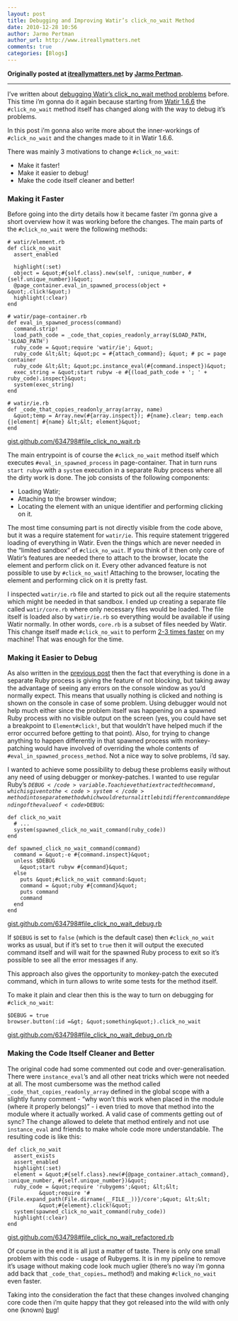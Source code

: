 ```yaml
---
layout: post
title: Debugging and Improving Watir’s click_no_wait Method
date: 2010-12-28 10:56
author: Jarmo Pertman
author_url: http://www.itreallymatters.net
comments: true
categories: [Blogs]
---
```

<!--more-->
<strong>Originally posted at <a href="http://www.itreallymatters.net/post/1366392123/debugging-and-improving-watirs-click-no-wait-method">itreallymatters.net</a> by <a href="http://www.itreallymatters.net/">Jarmo Pertman</a>.</strong>

<hr />

I’ve written about <a href="http://www.itreallymatters.net/post/378669758/debugging-watirs-click-no-wait-method-problems">debugging Watir’s click_no_wait method problems</a> before. This time i’m gonna do it again because starting from <a href="http://rubygems.org/gems/watir">Watir 1.6.6</a> the <code>#click_no_wait</code> method itself has changed along with the way to debug it’s problems.

In this post i’m gonna also write more about the inner-workings of <code>#click_no_wait</code> and the changes made to it in Watir 1.6.6.

There was mainly 3 motivations to change <code>#click_no_wait</code>:

<ul>
	<li>Make it faster!</li>
	<li>Make it easier to debug!</li>
	<li>Make the code itself cleaner and better!</li>
</ul>

<h3>Making it Faster</h3>

Before going into the dirty details how it became faster i’m gonna give a short overview how it was working before the changes. The main parts of the <code>#click_no_wait</code> were the following methods:

	# watir/element.rb
	def click_no_wait
	  assert_enabled

	  highlight(:set)
	  object = &quot;#{self.class}.new(self, :unique_number, #{self.unique_number})&quot;
	  @page_container.eval_in_spawned_process(object + &quot;.click!&quot;)
	  highlight(:clear)
	end

	# watir/page-container.rb
	def eval_in_spawned_process(command)
	  command.strip!
	  load_path_code = _code_that_copies_readonly_array($LOAD_PATH, '$LOAD_PATH')
	  ruby_code = &quot;require 'watir/ie'; &quot;
	  ruby_code &lt;&lt; &quot;pc = #{attach_command}; &quot; # pc = page container
	  ruby_code &lt;&lt; &quot;pc.instance_eval(#{command.inspect})&quot;
	  exec_string = &quot;start rubyw -e #{(load_path_code + '; ' + ruby_code).inspect}&quot;
	  system(exec_string)
	end

	# watir/ie.rb
	def _code_that_copies_readonly_array(array, name)
	  &quot;temp = Array.new(#{array.inspect}); #{name}.clear; temp.each {|element| #{name} &lt;&lt; element}&quot;
	end

<a href="https://gist.github.com/634798#file_click_no_wait.rb">gist.github.com/634798#file_click_no_wait.rb</a>

The main entrypoint is of course the <code>#click_no_wait</code> method itself which executes <code>#eval_in_spawned_process</code> in page-container. That in turn runs <code>start rubyw</code> with a <code>system</code> execution in a separate Ruby process where all the dirty work is done. The job consists of the following components:

<ul>
	<li>Loading Watir;</li>
	<li>Attaching to the browser window;</li>
	<li>Locating the element with an unique identifier and performing clicking on it.</li>
</ul>

The most time consuming part is not directly visible from the code above, but it was a require statement for <code>watir/ie</code>. This require statement triggered loading of everything in Watir. Even the things which are never needed in the “limited sandbox” of <code>#click_no_wait</code>. If you think of it then only core of Watir’s features are needed there to attach to the browser, locate the element and perform click on it. Every other advanced feature is not possible to use by <code>#click_no_wait</code>! Attaching to the browser, locating the element and performing click on it is pretty fast.

I inspected <code>watir/ie.rb</code> file and started to pick out all the require statements which might be needed in that sandbox. I ended up creating a separate file called <code>watir/core.rb</code> where only necessary files would be loaded. The file itself is loaded also by <code>watir/ie.rb</code> so everything would be available if using Watir normally. In other words, <code>core.rb</code> is a subset of files needed by Watir. This change itself made <code>#click_no_wait</code> to perform <a href="http://jira.openqa.org/browse/WTR-449">2-3 times faster</a> on my machine! That was enough for the time.

<h3>Making it Easier to Debug</h3>

As also written in the <a href="http://www.itreallymatters.net/post/378669758/debugging-watirs-click-no-wait-method-problems">previous post</a> then the fact that everything is done in a separate Ruby process is giving the feature of not blocking, but taking away the advantage of seeing any errors on the console window as you’d normally expect. This means that usually nothing is clicked and nothing is shown on the console in case of some problem. Using debugger would not help much either since the problem itself was happening on a spawned Ruby process with no visible output on the screen (yes, you could have set a breakpoint to <code>Element#click!</code>, but that wouldn’t have helped much if the error occurred before getting to that point). Also, for trying to change anything to happen differently in that spawned process with monkey-patching would have involved of overriding the whole contents of <code>#eval_in_spawned_process_method</code>. Not a nice way to solve problems, i’d say.

I wanted to achieve some possibility to debug these problems easily without any need of using debugger or monkey-patches. I wanted to use regular Ruby’s <code>$DEBUG</code> variable. To achieve that i extracted the command, which is given to the <code>system</code> method into separate method which would return a little bit different command depending of the value of <code>$DEBUG</code>:

	def click_no_wait
	  # ...
	  system(spawned_click_no_wait_command(ruby_code))
	end

	def spawned_click_no_wait_command(command)
	  command = &quot;-e #{command.inspect}&quot;
	  unless $DEBUG
	    &quot;start rubyw #{command}&quot;
	  else
	    puts &quot;#click_no_wait command:&quot;
	    command = &quot;ruby #{command}&quot;
	    puts command
	    command
	  end
	end

<a href="https://gist.github.com/634798#file_click_no_wait_debug.rb">gist.github.com/634798#file_click_no_wait_debug.rb</a>

If <code>$DEBUG</code> is set to <code>false</code> (which is the default case) then <code>#click_no_wait</code> works as usual, but if it’s set to <code>true</code> then it will output the executed command itself and will wait for the spawned Ruby process to exit so it’s possible to see all the error messages if any.

This approach also gives the opportunity to monkey-patch the executed command, which in turn allows to write some tests for the method itself.

To make it plain and clear then this is the way to turn on debugging for <code>#click_no_wait</code>:


	$DEBUG = true
	browser.button(:id =&gt; &quot;something&quot;).click_no_wait

<a href="https://gist.github.com/634798#file_click_no_wait_debug_on.rb">gist.github.com/634798#file_click_no_wait_debug_on.rb</a>

<h3>Making the Code Itself Cleaner and Better</h3>

The original code had some commented out code and over-generalisation. There were <code>instance_eval</code>’s and all other neat tricks which were not needed at all. The most cumbersome was the method called <code>_code_that_copies_readonly_array</code> defined in the global scope with a slightly funny comment - “why won’t this work when placed in the module (where it properly belongs)” - i even tried to move that method into the module where it actually worked. A valid case of comments getting out of sync? The change allowed to delete that method entirely and not use <code>instance_eval</code> and friends to make whole code more understandable. The resulting code is like this:

	def click_no_wait
	  assert_exists
	  assert_enabled
	  highlight(:set)
	  element = &quot;#{self.class}.new(#{@page_container.attach_command}, :unique_number, #{self.unique_number})&quot;
	  ruby_code = &quot;require 'rubygems';&quot; &lt;&lt;
	          &quot;require '#{File.expand_path(File.dirname(__FILE__))}/core';&quot; &lt;&lt;
	          &quot;#{element}.click!&quot;
	  system(spawned_click_no_wait_command(ruby_code))
	  highlight(:clear)
	end

<a href="https://gist.github.com/634798#file_click_no_wait_refactored.rb">gist.github.com/634798#file_click_no_wait_refactored.rb</a>

Of course in the end it is all just a matter of taste. There is only one small problem with this code - usage of Rubygems. It is in my pipeline to remove it’s usage without making code look much uglier (there’s no way i’m gonna add back that <code>_code_that_copies…</code> method!) and making <code>#click_no_wait</code> even faster.

Taking into the consideration the fact that these changes involved changing core code then i’m quite happy that they got released into the wild with only one (known) <a href="http://jira.openqa.org/browse/WTR-459">bug</a>!
